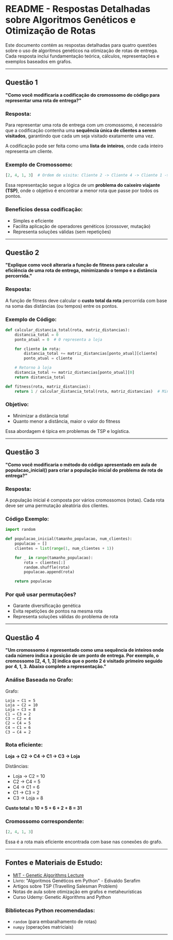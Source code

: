 # README - Respostas Detalhadas sobre Algoritmos Genéticos e Otimização de Rotas

Este documento contém as respostas detalhadas para quatro questões sobre o uso de algoritmos genéticos na otimização de rotas de entrega. Cada resposta inclui fundamentação teórica, cálculos, representações e exemplos baseados em grafos.

---

## Questão 1
**"Como você modificaria a codificação do cromossomo do código para representar uma rota de entrega?"**

### Resposta:
Para representar uma rota de entrega com um cromossomo, é necessário que a codificação contenha uma **sequência única de clientes a serem visitados**, garantindo que cada um seja visitado exatamente uma vez.

A codificação pode ser feita como uma **lista de inteiros**, onde cada inteiro representa um cliente.

### Exemplo de Cromossomo:
```python
[2, 4, 1, 3]  # Ordem de visita: Cliente 2 -> Cliente 4 -> Cliente 1 -> Cliente 3
```

Essa representação segue a lógica de um **problema do caixeiro viajante (TSP)**, onde o objetivo é encontrar a menor rota que passe por todos os pontos.

### Benefícios dessa codificação:
- Simples e eficiente
- Facilita aplicação de operadores genéticos (crossover, mutação)
- Representa soluções válidas (sem repetições)

---

## Questão 2
**"Explique como você alteraria a função de fitness para calcular a eficiência de uma rota de entrega, minimizando o tempo e a distância percorrida."**

### Resposta:
A função de fitness deve calcular o **custo total da rota** percorrida com base na soma das distâncias (ou tempos) entre os pontos.

### Exemplo de Código:
```python
def calcular_distancia_total(rota, matriz_distancias):
    distancia_total = 0
    ponto_atual = 0  # 0 representa a loja

    for cliente in rota:
        distancia_total += matriz_distancias[ponto_atual][cliente]
        ponto_atual = cliente

    # Retorno à loja
    distancia_total += matriz_distancias[ponto_atual][0]
    return distancia_total

def fitness(rota, matriz_distancias):
    return 1 / calcular_distancia_total(rota, matriz_distancias)  # Minimiza a distância
```

### Objetivo:
- Minimizar a distância total
- Quanto menor a distância, maior o valor do fitness

Essa abordagem é típica em problemas de TSP e logística.

---

## Questão 3
**"Como você modificaria o método do código apresentado em aula de populacao_inicial() para criar a população inicial do problema de rota de entrega?"**

### Resposta:
A população inicial é composta por vários cromossomos (rotas). Cada rota deve ser uma permutação aleatória dos clientes.

### Código Exemplo:
```python
import random

def populacao_inicial(tamanho_populacao, num_clientes):
    populacao = []
    clientes = list(range(1, num_clientes + 1))

    for _ in range(tamanho_populacao):
        rota = clientes[:]
        random.shuffle(rota)
        populacao.append(rota)

    return populacao
```

### Por quê usar permutações?
- Garante diversificação genética
- Evita repetições de pontos na mesma rota
- Representa soluções válidas do problema de rota

---

## Questão 4
**"Um cromossomo é representado como uma sequência de inteiros onde cada número indica a posição de um ponto de entrega. Por exemplo, o cromossomo [2, 4, 1, 3] indica que o ponto 2 é visitado primeiro seguido por 4, 1, 3. Abaixo complete a representação."**

### Análise Baseada no Grafo:

Grafo:
```
Loja → C1 = 5
Loja → C2 = 10
Loja → C3 = 8
C1 → C3 = 2
C3 → C2 = 4
C2 → C4 = 5
C4 → C1 = 6
C3 → C4 = 2
```

### Rota eficiente:
**Loja → C2 → C4 → C1 → C3 → Loja**

Distâncias:
- Loja → C2 = 10
- C2 → C4 = 5
- C4 → C1 = 6
- C1 → C3 = 2
- C3 → Loja = 8

**Custo total = 10 + 5 + 6 + 2 + 8 = 31**

### Cromossomo correspondente:
```python
[2, 4, 1, 3]
```

Essa é a rota mais eficiente encontrada com base nas conexões do grafo.

---

## Fontes e Materiais de Estudo:
- [MIT - Genetic Algorithms Lecture](https://ocw.mit.edu/)
- Livro: "Algoritmos Genéticos em Python" - Edivaldo Serafim
- Artigos sobre TSP (Travelling Salesman Problem)
- Notas de aula sobre otimização em grafos e metaheurísticas
- Curso Udemy: Genetic Algorithms and Python

### Bibliotecas Python recomendadas:
- `random` (para embaralhamento de rotas)
- `numpy` (operações matriciais)

---

